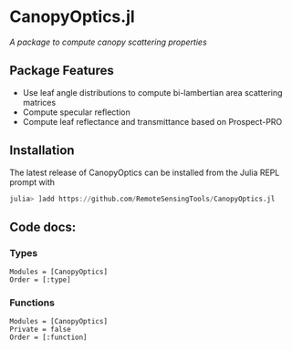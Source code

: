 # CanopyOptics.jl
*A package to compute canopy scattering properties*
## Package Features
- Use leaf angle distributions to compute bi-lambertian area scattering matrices
- Compute specular reflection
- Compute leaf reflectance and transmittance based on Prospect-PRO

## Installation

The latest release of CanopyOptics can be installed from the Julia REPL prompt with

```julia
julia> ]add https://github.com/RemoteSensingTools/CanopyOptics.jl
```

## Code docs:

### Types 

```@autodocs
Modules = [CanopyOptics]
Order = [:type]
```
### Functions 

```@autodocs
Modules = [CanopyOptics]
Private = false
Order = [:function]
```

